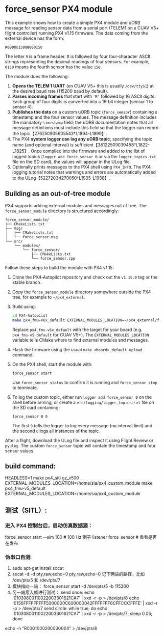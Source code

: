 # force_sensor PX4 module

This example shows how to create a simple PX4 module and uORB message for
reading sensor data from a serial port (TELEM1 on a CUAV V5+ flight
controller) running PX4 v1.15 firmware.  The data coming from the
external device has the form:

```
R0000015000000150
```

The letter `R` is a frame header.  It is followed by four
four‑character ASCII strings representing the decimal readings of four
sensors.  For example, `0150` means the fourth sensor has the value
`150`.

The module does the following:

1. **Opens the TELEM 1 UART** (on CUAV V5+ this is usually `/dev/ttyS1`) at
   the desired baud rate (115200 baud by default).
2. **Parses incoming frames** that start with `'R'` followed by 16 ASCII
   digits.  Each group of four digits is converted into a 16‑bit
   integer (sensor 1 to sensor 4).
3. **Publishes the data** on a custom uORB topic (`force_sensor`)
   containing a timestamp and the four sensor values.  The message
   definition includes the mandatory `timestamp` field; the uORB
   documentation notes that all message definitions must include this
   field so that the logger can record the topic【276250905605543†L1894-L1899】.
4. The PX4 **system logger can log any uORB topic**; specifying the
   topic name (and optional interval) is sufficient【38122509039458†L1822-L1825】.  Once
   compiled into the firmware and added to the list of logged topics
   (`logger add force_sensor 0` or via the `logger_topics.txt` file on
   the SD card), the values will appear in the ULog file.
5. Optionally prints messages to the PX4 shell using `PX4_INFO`.  The
   PX4 logging tutorial notes that warnings and errors are automatically
   added to the ULog【52272034270050†L1935-L1938】.

## Building as an out‑of‑tree module

PX4 supports adding external modules and messages out of tree.  The
`force_sensor_module` directory is structured accordingly:

```
force_sensor_module/
├── CMakeLists.txt
├── msg/
│   ├── CMakeLists.txt
│   └── force_sensor.msg
└── src/
    └── modules/
        └── force_sensor/
            ├── CMakeLists.txt
            └── force_sensor.cpp
```

Follow these steps to build the module with PX4 v1.15:

1. Clone the PX4‑Autopilot repository and check out the `v1.15.0` tag
   or the stable branch.
2. Copy the `force_sensor_module` directory somewhere outside the PX4
   tree, for example to `~/px4_external`.
3. Build using:

   ```sh
   cd PX4-Autopilot
   make px4_fmu-v6x_default EXTERNAL_MODULES_LOCATION=~/px4_external/force_sensor_module
   ```

   Replace `px4_fmu-v6x_default` with the target for your board (e.g.
   `px4_fmu-v5_default` for CUAV V5+).  The `EXTERNAL_MODULES_LOCATION`
   variable tells CMake where to find external modules and messages.
4. Flash the firmware using the usual `make <board>_default upload`
   command.
5. On the PX4 shell, start the module with:

   ```
   force_sensor start
   ```

   Use `force_sensor status` to confirm it is running and
   `force_sensor stop` to terminate.

6. To log the custom topic, either run `logger add force_sensor 0` on
   the shell before arming, or create a `etc/logging/logger_topics.txt`
   file on the SD card containing:

   ```
   force_sensor 0 0
   ```

   The first `0` tells the logger to log every message (no interval
   limit) and the second `0` logs all instances of the topic.

After a flight, download the ULog file and inspect it using Flight
Review or `pyulog`.  The custom `force_sensor` topic will contain the
timestamp and four sensor values.

## build command: 
HEADLESS=1 make px4_sitl gz_x500 EXTERNAL_MODULES_LOCATION=/home/sia/px4_custom_module
make px4_fmu-v5_default EXTERNAL_MODULES_LOCATION=/home/sia/px4_custom_module

## 测试（SITL）:
### 进入 PX4 控制台后，启动仿真数据源：
force_sensor start --sim 100   # 100 Hz 例子
listener force_sensor          # 看看是否在发布
### 伪串口自测:
1. sudo apt-get install socat
2. socat -d -d pty,raw,echo=0 pty,raw,echo=0
记下两端的路径，比如 /dev/pts/5 和 /dev/pts/7
3. 模块指向一端：
force_sensor start -d /dev/pts/5 -b 115200
4. 另一端写入帧进行测试：
send once:
echo '01030800110022003301621CA7' | xxd -r -p > /dev/pts/8
echo '0150FFFFFFFFF5000000C600000042FFFFFFF6CFFCCCFFFE' | xxd -r -p > /dev/pts/7
send circle:
while true; do echo '01030800110022003301621CA7' | xxd -r -p > /dev/pts/7; sleep 0.05; done 

echo -n "R0001000200030004" > /dev/pts/8